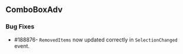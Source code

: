 ## ComboBoxAdv

### Bug Fixes

* \#188876- `RemovedItems` now updated correctly in `SelectionChanged` event. 